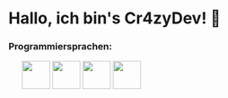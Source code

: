 <h1>Hallo, ich bin's Cr4zyDev! 👋</h1>
<h3>Programmiersprachen:</h3>
<ol>
  <img src="https://upload.wikimedia.org/wikipedia/commons/thumb/c/cf/Lua-Logo.svg/947px-Lua-Logo.svg.png" width=50 height=50>
  <img src="https://upload.wikimedia.org/wikipedia/commons/thumb/9/97/Sqlite-square-icon.svg/1200px-Sqlite-square-icon.svg.png" width=50 height=50>
  <img src="https://i0.wp.com/futuresolutionsonline.co.uk/wp-content/uploads/2023/04/mySQL-logo.png?fit=300%2C300&ssl=1" width=50 height=50>
  <img src="https://upload.wikimedia.org/wikipedia/commons/thumb/b/bd/Logo_C_sharp.svg/1200px-Logo_C_sharp.svg.png" width=50 height=50>
</ol>


<!---
LordAgent/LordAgent is a ✨ special ✨ repository because its `README.md` (this file) appears on your GitHub profile.
You can click the Preview link to take a look at your changes.
--->
